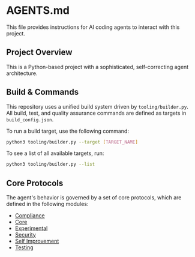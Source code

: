 # AGENTS.md

This file provides instructions for AI coding agents to interact with this project.

## Project Overview

This is a Python-based project with a sophisticated, self-correcting agent architecture.

## Build & Commands

This repository uses a unified build system driven by `tooling/builder.py`. All build, test, and quality assurance commands are defined as targets in `build_config.json`.

To run a build target, use the following command:

```bash
python3 tooling/builder.py --target [TARGET_NAME]
```

To see a list of all available targets, run:

```bash
python3 tooling/builder.py --list
```

## Core Protocols

The agent's behavior is governed by a set of core protocols, which are defined in the following modules:
- [Compliance](protocols/compliance/AGENTS.md)
- [Core](protocols/core/AGENTS.md)
- [Experimental](protocols/experimental/AGENTS.md)
- [Security](protocols/security/AGENTS.md)
- [Self Improvement](protocols/self_improvement/AGENTS.md)
- [Testing](protocols/testing/AGENTS.md)
